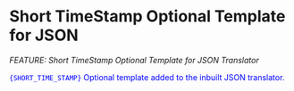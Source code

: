 # Short TimeStamp Optional Template for JSON
_FEATURE: Short TimeStamp Optional Template for JSON Translator_

<span style="color:blue">```{SHORT_TIME_STAMP}``` Optional template added to the inbuilt JSON translator.</span>
